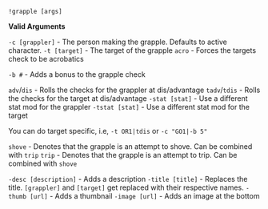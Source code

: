`!grapple [args]`

**__Valid Arguments__**

`-c [grappler]` - The person making the grapple. Defaults to active character.
`-t [target]` - The target of the grapple
`acro` - Forces the targets check to be acrobatics

`-b #` - Adds a bonus to the grapple check

`adv`/`dis` - Rolls the checks for the grappler at dis/advantage
`tadv`/`tdis` - Rolls the checks for the target at dis/advantage
`-stat [stat]` - Use a different stat mod for the grappler
`-tstat [stat]` - Use a different stat mod for the target

You can do target specific, i.e, `-t OR1|tdis` or `-c "GO1|-b 5"`

`shove` - Denotes that the grapple is an attempt to shove. Can be combined with `trip`
`trip` - Denotes that the grapple is an attempt to trip. Can be combined with `shove`

`-desc [description]` - Adds a description
`-title [title]` - Replaces the title. `[grappler]` and `[target]` get replaced with their respective names.
`-thumb [url]` - Adds a thumbnail
`-image [url]` - Adds an image at the bottom